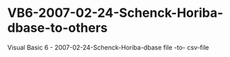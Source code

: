 # VB6-2007-02-24-Schenck-Horiba-dbase-to-others
 Visual Basic 6 - 2007-02-24-Schenck-Horiba-dbase file -to- csv-file
